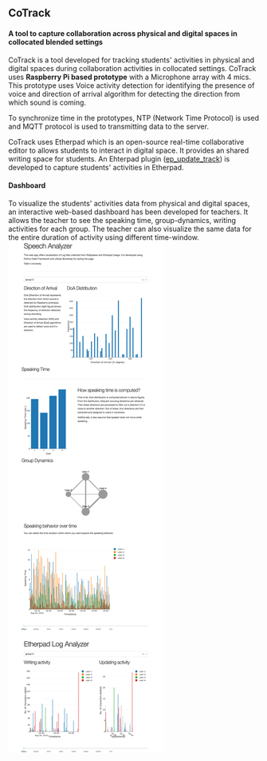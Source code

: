 ## CoTrack
#### A tool to capture collaboration across physical and digital spaces in collocated blended settings
CoTrack is a tool developed for tracking students' activities in physical and digital spaces during collaboration activities in collocated settings. CoTrack uses **Raspberry Pi based prototype** with a Microphone array with 4 mics. This prototype uses Voice activity detection for identifying the presence of voice and direction of arrival algorithm for detecting the direction from which sound is coming.

To synchronize time in the prototypes, NTP (Network Time Protocol) is used and MQTT protocol is used to transmitting data to the server.

CoTrack uses Etherpad which is an open-source real-time collaborative editor to allows students to interact in digital space. It provides an shared writing space for students. An Ehterpad plugin ([ep_update_track](https://github.com/pankajchejara23/ep_update_track)) is developed to capture students' activities in Etherpad.

#### Dashboard
To visualize the students' activities data from physical and digital spaces, an interactive web-based dashboard has been developed for teachers. It allows the teacher to see the speaking time, group-dynamics, writing activities for each group. The teacher can also visualize the same data for the entire duration of activity using different time-window.  
![](dash.png)
